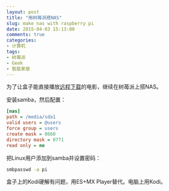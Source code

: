 ```yaml
---
layout: post
title: "用树苺派搭NAS"
slug: make nas with raspberry pi
date: 2015-04-03 15:13:00
comments: true
categories:
- 计算机
tags:
- 树苺派
- Geek
- 智能家居
---
```


为了让盒子能直接播放[远程下载](/post/remote-downloading-with-raspberry-pi/)的电影，继续在树苺派上搭NAS。

安装samba，然后配置：

```ini /etc/samba/smb.conf
[nas]
path = /media/sda1
valid users = @users
force group = users
create mask = 0660
directory mask = 0771
read only = no
```

把Linux用户添加到samba并设置密码：

```bash
smbpasswd -a pi
```

盒子上的Kodi硬解有问题，用ES+MX Player替代。电脑上用Kodi。
